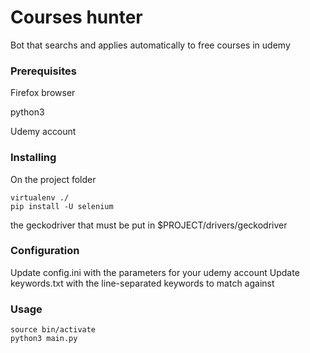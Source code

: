 # Courses hunter

Bot that searchs and applies automatically to free courses in udemy

### Prerequisites

Firefox browser

python3

Udemy account

### Installing

On the project folder

```
virtualenv ./
pip install -U selenium
```

the geckodriver that must be put in $PROJECT/drivers/geckodriver

### Configuration

Update config.ini with the parameters for your udemy account
Update keywords.txt with the line-separated keywords to match against

### Usage

```
source bin/activate
python3 main.py
```
